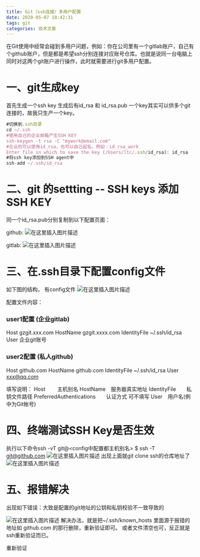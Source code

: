 ```yaml
---
title: Git（ssh连接）多用户配置
date: 2020-05-07 18:42:31
tags: git
categories: 技术文章
---
```



在Git使用中经常会碰到多用户问题，例如：你在公司里有一个gitlab账户，自己有个github账户，但是都是希望ssh分别连接对应账号仓库。也就是说同一台电脑上同时对这两个git账户进行操作，此时就需要进行git多用户配置。


# 一、git生成key
首先生成一个ssh key  生成后有id_rsa 和 id_rsa.pub
一个key其实可以供多个git连接的，故我只生产一个key。
```javascript
#切换到.ssh目录
cd ~/.ssh  
#使用自己的企业邮箱产生SSH KEY
ssh-keygen -t rsa -C "mywork@email.com"  
#企业的可以使用id_rsa，也可以自己起名，例如：id_rsa_work
Enter file in which to save the key (/Users/ltc/.ssh/id_rsa): id_rsa 
#将ssh key添加到SSH agent中
ssh-add ~/.ssh/id_rsa
```


# 二、git 的settting -- SSH keys 添加SSH KEY
同一个id_rsa.pub分别复制到以下配置页面： 

github:
![在这里插入图片描述](https://img-blog.csdnimg.cn/20200506171506787.png?type_ZmFuZ3poZW5naGVpdGk,shadow_10,text_aHR0cHM6Ly9ibG9nLmNzZG4ubmV0L3FxMzk4NTc3MzUx,size_16,color_FFFFFF,t_70)



gitlab:
![在这里插入图片描述](https://img-blog.csdnimg.cn/20200506171143562.png?type_ZmFuZ3poZW5naGVpdGk,shadow_10,text_aHR0cHM6Ly9ibG9nLmNzZG4ubmV0L3FxMzk4NTc3MzUx,size_16,color_FFFFFF,t_70)
# 三、在.ssh目录下配置config文件
如下图的结构， 有config文件
![在这里插入图片描述](https://img-blog.csdnimg.cn/20200506172114228.png)

配置文件内容：
 
### user1配置 (企业gitlab)
Host gzgit.xxx.com
HostName gzgit.xxxx.com
IdentityFile ~/.ssh/id_rsa
User 企业git账号
### user2配置 (私人github)
Host github.com
HostName github.com
IdentityFile ~/.ssh/id_rsa
User xxx@qq.com 
 
填写说明：
Host    　　主机别名
HostName　服务器真实地址
IdentityFile　　私钥文件路径
PreferredAuthentications　　认证方式 可不填写
User　用户名(例中为Git帐号)

#  四、终端测试SSH Key是否生效
执行以下命令ssh -vT git@<config中配置都主机别名>
$ ssh -T git@github.com
![在这里插入图片描述](https://img-blog.csdnimg.cn/20200506172915523.png)
出现上面就git clone ssh的仓库地址了
![在这里插入图片描述](https://img-blog.csdnimg.cn/2020050617300346.png)
# 五、报错解决
出现如下错误：大致是配置的git地址的公钥和私钥校验不一致导致的

![在这里插入图片描述](https://img-blog.csdnimg.cn/20200506173329158.png?x-oss-process=image/watermark,type_ZmFuZ3poZW5naGVpdGk,shadow_10,text_aHR0cHM6Ly9ibG9nLmNzZG4ubmV0L3FxMzk4NTc3MzUx,size_16,color_FFFFFF,t_70)
解决办法，就是把~/.ssh/known_hosts
里面源于报错的地址如 github.com 的那行删除，重新验证即可。
或者文件清空也可，反正就是ssh重新验证而已。

重新验证